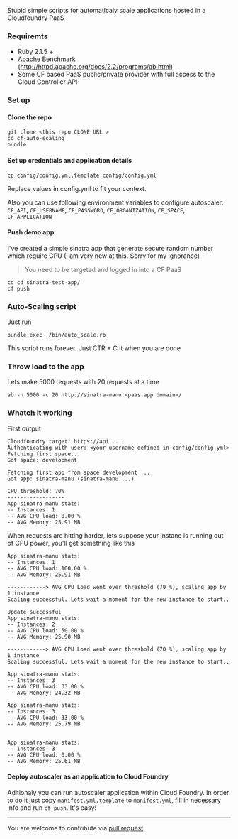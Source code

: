 Stupid simple scripts for automaticaly scale applications hosted in a Cloudfoundry PaaS


### Requiremts
- Ruby 2.1.5 +
- Apache Benchmark (http://httpd.apache.org/docs/2.2/programs/ab.html)
- Some CF based PaaS public/private provider with full access to the Cloud Controller API

### Set up

#### Clone the repo
```
git clone <this repo CLONE URL >
cd cf-auto-scaling
bundle
```

#### Set up credentials and application details
```
cp config/config.yml.template config/config.yml
```
Replace values in config.yml to fit your context. 

Also you can use following environment variables to configure autoscaler: `CF_API`, `CF_USERNAME`, `CF_PASSWORD`, `CF_ORGANIZATION`, `CF_SPACE`, `CF_APPLICATION`

#### Push demo app
I've created a simple sinatra app that generate secure random number which require CPU (I am very new at this. 
Sorry for my ignorance)
> You need to be targeted and logged in into a CF PaaS

```
cd cd sinatra-test-app/
cf push
```


### Auto-Scaling script
Just run 
```
bundle exec ./bin/auto_scale.rb
```
This script runs forever. Just CTR + C it when you are done

### Throw load to the app
Lets make 5000 requests with 20 requests at a time
```
ab -n 5000 -c 20 http://sinatra-manu.<paas app domain>/
```

### Whatch it working
First output
```
Cloudfoundry target: https://api.....
Authenticating with user: <your username defined in config/config.yml>
Fetching first space...
Got space: development

Fetching first app from space development ...
Got app: sinatra-manu (sinatra-manu....)

CPU threshold: 70%
------------------
App sinatra-manu stats:
-- Instances: 1
-- AVG CPU load: 0.00 %
-- AVG Memory: 25.91 MB
```

When requests are hitting harder, lets suppose your instane is running out of CPU power, you'll get something
like this
```
App sinatra-manu stats:
-- Instances: 1
-- AVG CPU load: 100.00 %
-- AVG Memory: 25.91 MB

------------> AVG CPU Load went over threshold (70 %), scaling app by 1 instance
Scaling successful. Lets wait a moment for the new instance to start..

Update successful
App sinatra-manu stats:
-- Instances: 2
-- AVG CPU load: 50.00 %
-- AVG Memory: 25.90 MB

------------> AVG CPU Load went over threshold (70 %), scaling app by 1 instance
Scaling successful. Lets wait a moment for the new instance to start..

App sinatra-manu stats:
-- Instances: 3
-- AVG CPU load: 33.00 %
-- AVG Memory: 24.32 MB

App sinatra-manu stats:
-- Instances: 3
-- AVG CPU load: 33.00 %
-- AVG Memory: 25.79 MB


App sinatra-manu stats:
-- Instances: 3
-- AVG CPU load: 0.00 %
-- AVG Memory: 25.61 MB
```

#### Deploy autoscaler as an application to Cloud Foundry

Aditionaly you can run autoscaler application within Cloud Foundry. In order to do it just copy `manifest.yml.template` to `manifest.yml`, fill in necessary info and run `cf push`. It's easy!

___
You are welcome to contribute via [pull request](https://help.github.com/articles/using-pull-requests).
